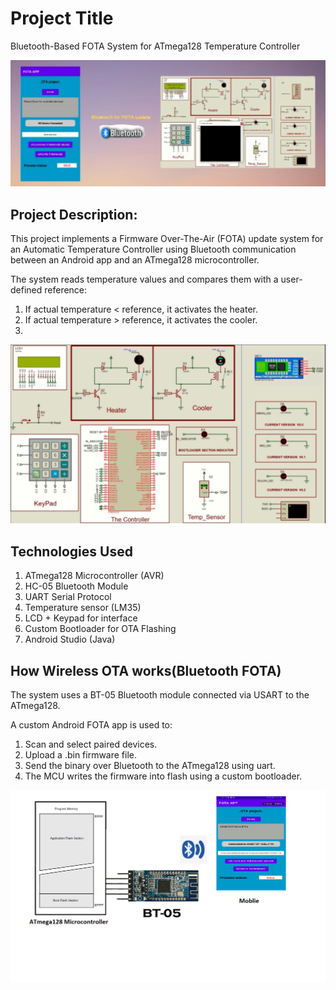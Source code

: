 # Project Title
Bluetooth-Based FOTA System for ATmega128 Temperature Controller

![Bluetooth-Based FOTA System](images/full.PNG)

## Project Description:
This project implements a Firmware Over-The-Air (FOTA) update system for an Automatic Temperature Controller using Bluetooth communication between an Android app and an ATmega128 microcontroller.

The system reads temperature values and compares them with a user-defined reference:
1. If actual temperature < reference, it activates the heater.
2. If actual temperature > reference, it activates the cooler.
3. 
![Bluetooth-Based FOTA System](images/project.PNG)
## Technologies Used
1. ATmega128 Microcontroller (AVR)
2. HC-05 Bluetooth Module
3. UART Serial Protocol
4. Temperature sensor (LM35)
5. LCD + Keypad for interface
6. Custom Bootloader for OTA Flashing
7. Android Studio (Java)

## How Wireless OTA works(Bluetooth FOTA)
The system uses a BT-05 Bluetooth module connected via USART to the ATmega128.

A custom Android FOTA app is used to:
1. Scan and select paired devices.
2. Upload a .bin firmware file.
3. Send the binary over Bluetooth to the ATmega128 using uart.
4. The MCU writes the firmware into flash using a custom bootloader.

![Bluetooth-Based FOTA System](images/diagram.png)




